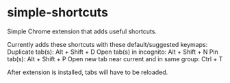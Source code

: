 # simple-shortcuts
Simple Chrome extension that adds useful shortcuts.

Currently adds these shortcuts with these default/suggested keymaps:
Duplicate tab(s): Alt + Shift + D
Open tab(s) in incognito: Alt + Shift + N
Pin tab(s): Alt + Shift + P
Open new tab near current and in same group: Ctrl + T

After extension is installed, tabs will have to be reloaded.
